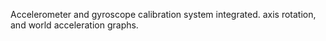 Accelerometer and gyroscope calibration system integrated.
axis rotation, and world acceleration graphs.

